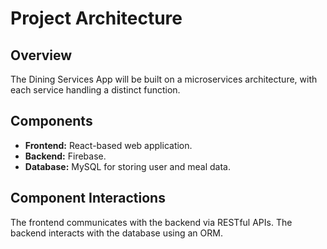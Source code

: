 # Project Architecture

## Overview
The Dining Services App will be built on a microservices architecture, with each service handling a distinct function.

## Components
- **Frontend:** React-based web application.
- **Backend:** Firebase.
- **Database:** MySQL for storing user and meal data.

<!-- ## Architecture Diagram
![Architecture Diagram](path/to/diagram.png) -->

## Component Interactions
The frontend communicates with the backend via RESTful APIs. The backend interacts with the database using an ORM.

